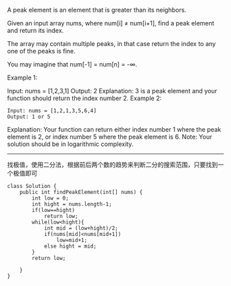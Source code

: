 A peak element is an element that is greater than its neighbors.

Given an input array nums, where num[i] ≠ num[i+1], find a peak element and return its index.

The array may contain multiple peaks, in that case return the index to any one of the peaks is fine.

You may imagine that num[-1] = num[n] = -∞.

Example 1:

Input: nums = [1,2,3,1]
Output: 2
Explanation: 3 is a peak element and your function should return the index number 2.
Example 2:


```
Input: nums = [1,2,1,3,5,6,4]
Output: 1 or 5
```

Explanation: Your function can return either index number 1 where the peak element is 2, or index number 5 where the peak element is 6.
Note: Your solution should be in logarithmic complexity.

---

找极值，使用二分法，根据前后两个数的趋势来判断二分的搜索范围，只要找到一个极值即可

```
class Solution {
    public int findPeakElement(int[] nums) {
        int low = 0;
        int hight = nums.length-1;
        if(low==hight)
            return low;
        while(low<hight){
            int mid = (low+hight)/2;
            if(nums[mid]<nums[mid+1])
                low=mid+1;
            else hight = mid;            
        }
        return low;

    }
}
```
